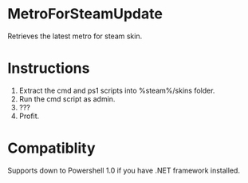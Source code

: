 # MetroForSteamUpdate
Retrieves the latest metro for steam skin.

# Instructions
1. Extract the cmd and ps1 scripts into %steam%/skins folder.
2. Run the cmd script as admin.
3. ???
4. Profit.

# Compatiblity
Supports down to Powershell 1.0 if you have .NET framework installed.
